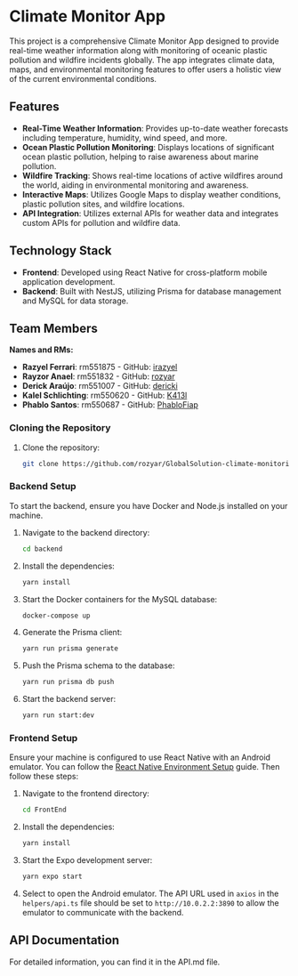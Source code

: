 # Climate Monitor App

This project is a comprehensive Climate Monitor App designed to provide real-time weather information along with monitoring of oceanic plastic pollution and wildfire incidents globally. The app integrates climate data, maps, and environmental monitoring features to offer users a holistic view of the current environmental conditions.

## Features

- **Real-Time Weather Information**: Provides up-to-date weather forecasts including temperature, humidity, wind speed, and more.
- **Ocean Plastic Pollution Monitoring**: Displays locations of significant ocean plastic pollution, helping to raise awareness about marine pollution.
- **Wildfire Tracking**: Shows real-time locations of active wildfires around the world, aiding in environmental monitoring and awareness.
- **Interactive Maps**: Utilizes Google Maps to display weather conditions, plastic pollution sites, and wildfire locations.
- **API Integration**: Utilizes external APIs for weather data and integrates custom APIs for pollution and wildfire data.

## Technology Stack

- **Frontend**: Developed using React Native for cross-platform mobile application development.
- **Backend**: Built with NestJS, utilizing Prisma for database management and MySQL for data storage.

## Team Members

**Names and RMs:**

- **Razyel Ferrari**: rm551875 - GitHub: [irazyel](https://github.com/irazyel)
- **Rayzor Anael**: rm551832 - GitHub: [rozyar](https://github.com/rozyar)
- **Derick Araújo**: rm551007 - GitHub: [dericki](https://github.com/dericki)
- **Kalel Schlichting**: rm550620 - GitHub: [K413l](https://github.com/K413l)
- **Phablo Santos**: rm550687 - GitHub: [PhabloFiap](https://github.com/PhabloFiap)

### Cloning the Repository

1. Clone the repository:
   ```bash
   git clone https://github.com/rozyar/GlobalSolution-climate-monitoring-app.git
   ```

### Backend Setup

To start the backend, ensure you have Docker and Node.js installed on your machine.

1. Navigate to the backend directory:

   ```bash
   cd backend
   ```

2. Install the dependencies:

   ```bash
   yarn install
   ```

3. Start the Docker containers for the MySQL database:

   ```bash
   docker-compose up
   ```

4. Generate the Prisma client:

   ```bash
   yarn run prisma generate
   ```

5. Push the Prisma schema to the database:

   ```bash
   yarn run prisma db push
   ```

6. Start the backend server:
   ```bash
   yarn run start:dev
   ```

### Frontend Setup

Ensure your machine is configured to use React Native with an Android emulator. You can follow the [React Native Environment Setup](https://reactnative.dev/docs/environment-setup) guide. Then follow these steps:

1. Navigate to the frontend directory:

   ```bash
   cd FrontEnd
   ```

2. Install the dependencies:

   ```bash
   yarn install
   ```

3. Start the Expo development server:

   ```bash
   yarn expo start
   ```

4. Select to open the Android emulator. The API URL used in `axios` in the `helpers/api.ts` file should be set to `http://10.0.2.2:3890` to allow the emulator to communicate with the backend.

## API Documentation

For detailed information, you can find it in the API.md file.
